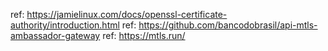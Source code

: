 ref: https://jamielinux.com/docs/openssl-certificate-authority/introduction.html
ref: https://github.com/bancodobrasil/api-mtls-ambassador-gateway
ref: https://mtls.run/
